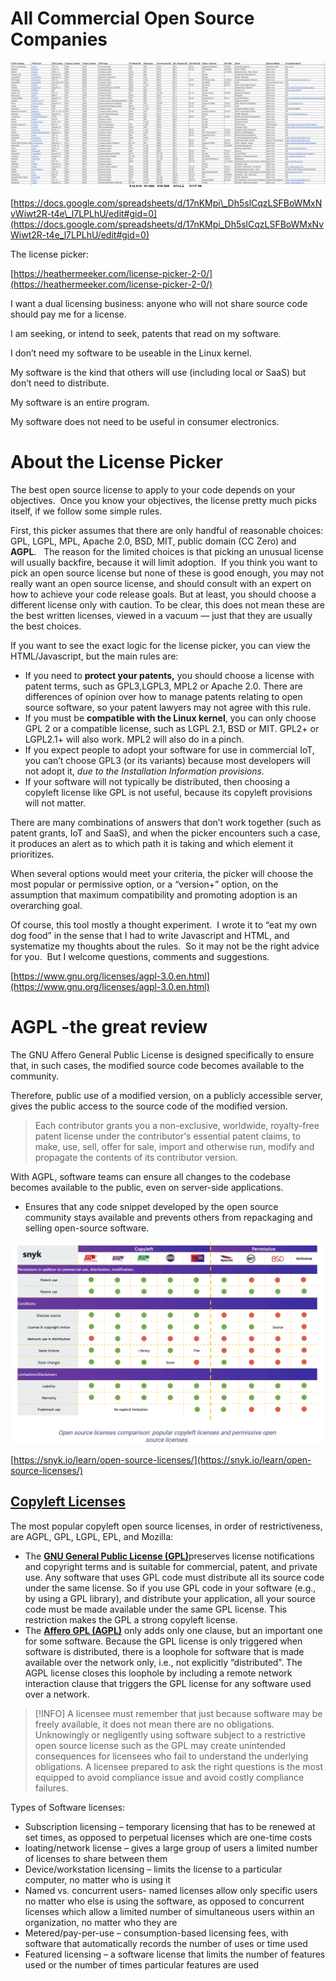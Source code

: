 # All Commercial Open Source Companies

![](./attachments/image-20230314-121901.png)

[https://docs.google.com/spreadsheets/d/17nKMpi\_Dh5slCqzLSFBoWMxNvWiwt2R-t4e\_l7LPLhU/edit#gid=0](https://docs.google.com/spreadsheets/d/17nKMpi_Dh5slCqzLSFBoWMxNvWiwt2R-t4e_l7LPLhU/edit#gid=0)

The license picker:

[https://heathermeeker.com/license-picker-2-0/](https://heathermeeker.com/license-picker-2-0/)

I want a dual licensing business: anyone who will not share source code should pay me for a license.

I am seeking, or intend to seek, patents that read on my software.

I don’t need my software to be useable in the Linux kernel.

My software is the kind that others will use (including local or SaaS) but don’t need to distribute.

My software is an entire program.

My software does not need to be useful in consumer electronics.

# About the License Picker

The best open source license to apply to your code depends on your objectives.  Once you know your objectives, the license pretty much picks itself, if we follow some simple rules.

First, this picker assumes that there are only handful of reasonable choices: GPL, LGPL, MPL, Apache 2.0, BSD, MIT, public domain (CC Zero) and **AGPL**.   The reason for the limited choices is that picking an unusual license will usually backfire, because it will limit adoption.  If you think you want to pick an open source license but none of these is good enough, you may not really want an open source license, and should consult with an expert on how to achieve your code release goals. But at least, you should choose a different license only with caution. To be clear, this does not mean these are the best written licenses, viewed in a vacuum — just that they are usually the best choices.

If you want to see the exact logic for the license picker, you can view the HTML/Javascript, but the main rules are:

- If you need to **protect your patents,** you should choose a license with patent terms, such as GPL3,LGPL3, MPL2 or Apache 2.0. There are differences of opinion over how to manage patents relating to open source software, so your patent lawyers may not agree with this rule.
- If you must be **compatible with the Linux kernel**, you can only choose GPL 2 or a compatible license, such as LGPL 2.1, BSD or MIT. GPL2+ or LGPL2.1+ will also work. MPL2 will also do in a pinch.
- If you expect people to adopt your software for use in commercial IoT, you can’t choose GPL3 (or its variants) because most developers will not adopt it, *due to the Installation Information provisions.*
- If your software will not typically be distributed, then choosing a copyleft license like GPL is not useful, because its copyleft provisions will not matter.

There are many combinations of answers that don’t work together (such as patent grants, IoT and SaaS), and when the picker encounters such a case, it produces an alert as to which path it is taking and which element it prioritizes.

When several options would meet your criteria, the picker will choose the most popular or permissive option, or a “version+” option, on the assumption that maximum compatibility and promoting adoption is an overarching goal.

Of course, this tool mostly a thought experiment.  I wrote it to “eat my own dog food” in the sense that I had to write Javascript and HTML, and systematize my thoughts about the rules.  So it may not be the right advice for you.  But I welcome questions, comments and suggestions.

[https://www.gnu.org/licenses/agpl-3.0.en.html](https://www.gnu.org/licenses/agpl-3.0.en.html)

# AGPL -the great review

The GNU Affero General Public License is designed specifically to ensure that, in such cases, the modified source code becomes available to the community.

Therefore, public use of a modified version, on a publicly accessible server, gives the public access to the source code of the modified version.

> Each contributor grants you a non-exclusive, worldwide, royalty-free patent license under the contributor's essential patent claims, to make, use, sell, offer for sale, import and otherwise run, modify and propagate the contents of its contributor version.

With AGPL, software teams can ensure all changes to the codebase becomes available to the public, even on server-side applications.

- Ensures that any code snippet developed by the open source community stays available and prevents others from repackaging and selling open-source software.

![](./attachments/image-20230314-124504.png)

[https://snyk.io/learn/open-source-licenses/](https://snyk.io/learn/open-source-licenses/)

## [Copyleft Licenses](https://snyk.io/learn/open-source-licenses/#copyleft)

The most popular copyleft open source licenses, in order of restrictiveness, are AGPL, GPL, LGPL, EPL, and Mozilla:

- The [**GNU General Public License (GPL)**](https://snyk.io/learn/what-is-gpl-license-gplv3-explained/)preserves license notifications and copyright terms and is suitable for commercial, patent, and private use. Any software that uses GPL code must distribute all its source code under the same license. So if you use GPL code in your software (e.g., by using a GPL library), and distribute your application, all your source code must be made available under the same GPL license. This restriction makes the GPL a strong copyleft license.
- The [**Affero GPL (AGPL)**](https://snyk.io/learn/agpl-license/) only adds only one clause, but an important one for some software. Because the GPL license is only triggered when software is distributed, there is a loophole for software that is made available over the network only, i.e., not explicitly “distributed”. The AGPL license closes this loophole by including a remote network interaction clause that triggers the GPL license for any software used over a network.

> [!INFO]
> A licensee must remember that just because software may be freely available, it does not mean there are no obligations. Unknowingly or negligently using software subject to a restrictive open source license such as the GPL may create unintended consequences for licensees who fail to understand the underlying obligations. A licensee prepared to ask the right questions is the most equipped to avoid compliance issue and avoid costly compliance failures.

Types of Software licenses:

- Subscription licensing – temporary licensing that has to be renewed at set times, as opposed to perpetual licenses which are one-time costs
- loating/network license – gives a large group of users a limited number of licenses to share between them
- Device/workstation licensing – limits the license to a particular computer, no matter who is using it
- Named vs. concurrent users- named licenses allow only specific users no matter who else is using the software, as opposed to concurrent licenses which allow a limited number of simultaneous users within an organization, no matter who they are
- Metered/pay-per-use – consumption-based licensing fees, with software that automatically records the number of uses or time used
- Featured licensing – a software license that limits the number of features used or the number of times particular features are used